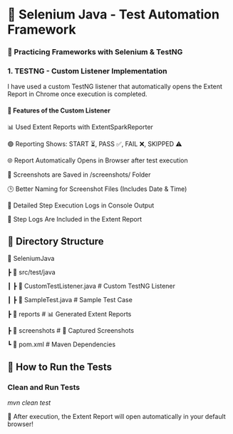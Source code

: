 # 🚀 Selenium Java - Test Automation Framework

### 📌 Practicing Frameworks with Selenium & TestNG

### 1. TESTNG - Custom Listener Implementation

I have used a custom TestNG listener that automatically opens the Extent Report in Chrome once execution is completed.

#### 📌 Features of the Custom Listener

 📊 Used Extent Reports with ExtentSparkReporter

 🟢 Reporting Shows: START ⏳, PASS ✅, FAIL ❌, SKIPPED ⚠️

 🌐 Report Automatically Opens in Browser after test execution

 📸 Screenshots are Saved in /screenshots/ Folder

 🕒 Better Naming for Screenshot Files (Includes Date & Time)

 📝 Detailed Step Execution Logs in Console Output

 📜 Step Logs Are Included in the Extent Report

## 📂 Directory Structure

📂 SeleniumJava

┣ 📂 src/test/java

┃ ┣ 📜 CustomTestListener.java    # Custom TestNG Listener

┃ ┣ 📜 SampleTest.java            # Sample Test Case

┣ 📂 reports                      # 📊 Generated Extent Reports

┣ 📂 screenshots                   # 📸 Captured Screenshots

┗ 📜 pom.xml                       # Maven Dependencies

## 🚀 How to Run the Tests

### Clean and Run Tests
<i> mvn clean test </i>

 📢 After execution, the Extent Report will open automatically in your default browser!